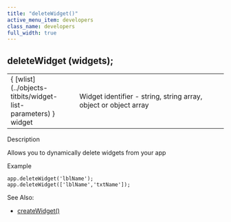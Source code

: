 ```yaml
---
title: "deleteWidget()"
active_menu_item: developers
class_name: developers
full_width: true
---
```



## deleteWidget (widgets);

<table>
<tr>
<td width="142">
{ [wlist](../objects-titbits/widget-list-parameters) } widget

</td>
<td width="15">
</td>
<td width="723">
Widget identifier - string, string array, object or object array

</td>
</tr>
</table>

Description

Allows you to dynamically delete widgets from your app

Example

    app.deleteWidget('lblName');
    app.deleteWidget(['lblName','txtName']);
   

See Also:

 - [createWidget()](createwidget)


